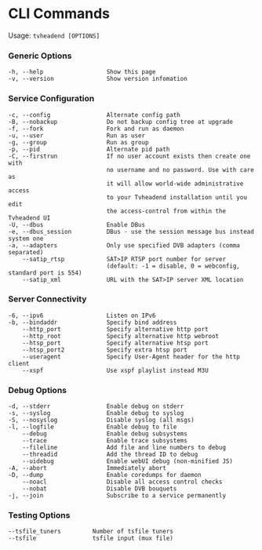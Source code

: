 # CLI Commands

Usage: `tvheadend [OPTIONS]`

### Generic Options <a href="#generic-options" id="generic-options"></a>

```
-h, --help                  Show this page
-v, --version               Show version infomation
```

### Service Configuration <a href="#service-configuration" id="service-configuration"></a>

```
-c, --config                Alternate config path
-B, --nobackup              Do not backup config tree at upgrade
-f, --fork                  Fork and run as daemon
-u, --user                  Run as user
-g, --group                 Run as group
-p, --pid                   Alternate pid path
-C, --firstrun              If no user account exists then create one with
                            no username and no password. Use with care as
                            it will allow world-wide administrative access
                            to your Tvheadend installation until you edit
                            the access-control from within the Tvheadend UI
-U, --dbus                  Enable DBus
-e, --dbus_session          DBus - use the session message bus instead system one
-a, --adapters              Only use specified DVB adapters (comma separated)
    --satip_rtsp            SAT>IP RTSP port number for server
                            (default: -1 = disable, 0 = webconfig, standard port is 554)
    --satip_xml             URL with the SAT>IP server XML location
```

### Server Connectivity <a href="#server-connectivity" id="server-connectivity"></a>

```
-6, --ipv6                  Listen on IPv6
-b, --bindaddr              Specify bind address
    --http_port             Specify alternative http port
    --http_root             Specify alternative http webroot
    --htsp_port             Specify alternative htsp port
    --htsp_port2            Specify extra htsp port
    --useragent             Specify User-Agent header for the http client
    --xspf                  Use xspf playlist instead M3U
```

### Debug Options <a href="#debug-options" id="debug-options"></a>

```
-d, --stderr                Enable debug on stderr
-s, --syslog                Enable debug to syslog
-S, --nosyslog              Disable syslog (all msgs)
-l, --logfile               Enable debug to file
    --debug                 Enable debug subsystems
    --trace                 Enable trace subsystems
    --fileline              Add file and line numbers to debug
    --threadid              Add the thread ID to debug
    --uidebug               Enable webUI debug (non-minified JS)
-A, --abort                 Immediately abort
-D, --dump                  Enable coredumps for daemon
    --noacl                 Disable all access control checks
    --nobat                 Disable DVB bouquets
-j, --join                  Subscribe to a service permanently
```

### Testing Options <a href="#testing-options" id="testing-options"></a>

```
--tsfile_tuners         Number of tsfile tuners
--tsfile                tsfile input (mux file)
```
